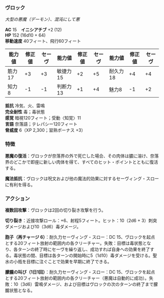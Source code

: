 ### ヴロック
*大型の悪魔（デーモン）、混沌にして悪*

**AC** 15　**イニシアチブ** +2 (12)  
**HP** 152 (16d10 + 64)  
**移動速度** 40フィート、飛行60フィート

| 能力値 | 修正値 | セーヴ | 能力値 | 修正値 | セーヴ | 能力値 | 修正値 | セーヴ |
|--------|--------|--------|--------|--------|--------|--------|--------|--------|
| 筋力17 | +3 | +3 | 敏捷力15 | +2 | +5 | 耐久力18 | +4 | +4 |
| 知力8 | -1 | -1 | 判断力13 | +1 | +4 | 魅力8 | -1 | +2 |

**抵抗** 冷気、火、雷鳴  
**完全耐性** 毒；毒状態  
**感覚** 暗視120フィート；受動〈知覚〉11  
**言語** 奈落語；テレパシー120フィート  
**脅威度** 6（XP 2,300；習熟ボーナス +3）

### 特徴

**悪魔の復活**：ヴロックが奈落界の外で死亡した場合、その肉体は膿に溶け、奈落界のどこかで即座に新しい肉体を得て、すべてのヒット・ポイントとともに復活する。

**魔法抵抗**：ヴロックは呪文および他の魔法的効果に対するセーヴィング・スローに有利を得る。

### アクション

**複数回攻撃**：ヴロックは2回の切り裂き攻撃を行う。

**切り裂き**：近接攻撃ロール：+6、射程5フィート。ヒット：10（2d6 + 3）刺突ダメージおよび10（3d6）毒ダメージ。

**胞子（再チャージ 6）**：耐久力セーヴィング・スロー：DC 15、ヴロックを起点とする20フィート放射の範囲内の各クリーチャー。失敗：目標は毒状態となり、各ターンの終了時にセーヴを繰り返し、成功すれば自身への効果を終了する。毒状態の間、目標は各ターンの開始時に5（1d10）毒ダメージを受ける。聖水の小瓶を目標に注ぐことで効果を早期に終了できる。

**朦朧の叫び（1日1回）**：耐久力セーヴィング・スロー：DC 15、ヴロックを起点とする20フィート放射の範囲内の各クリーチャー（悪魔は自動的に成功）。失敗：10（3d6）雷鳴ダメージ、および目標はヴロックの次のターンの終了まで朦朧状態となる。